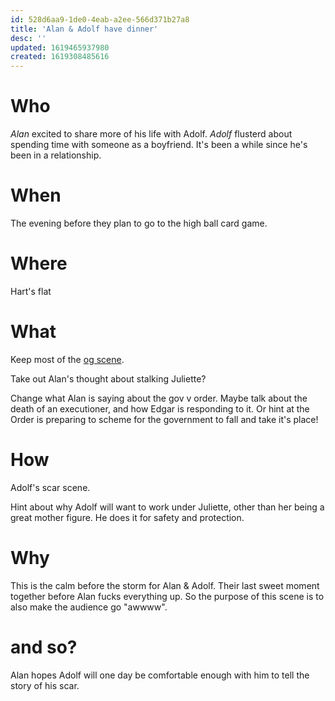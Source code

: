 ```yaml
---
id: 528d6aa9-1de0-4eab-a2ee-566d371b27a8
title: 'Alan & Adolf have dinner'
desc: ''
updated: 1619465937980
created: 1619308485616
---
```


# Who
*Alan* excited to share more of his life with Adolf.
*Adolf* flusterd about spending time with someone as a boyfriend. It's been a while since he's been in a relationship.

# When
The evening before they plan to go to the high ball card game.

# Where
Hart's flat

# What
Keep most of the [og scene](https://github.com/9ae/ace/blob/master/chapters/04.md#alan-and-adolf-have-dinner).

Take out Alan's thought about stalking Juliette?

Change what Alan is saying about the gov v order.
Maybe talk about the death of an executioner, and how Edgar is responding to it.
Or hint at the Order is preparing to scheme for the government to fall and take it's place!

# How
Adolf's scar scene.

Hint about why Adolf will want to work under Juliette, other than her being a great mother figure. He does it for safety and protection.

# Why
This is the calm before the storm for Alan & Adolf. Their last sweet moment together before Alan fucks everything up. So the purpose of this scene is to also make the audience go "awwww".

# and so?
Alan hopes Adolf will one day be comfortable enough with him to tell the story of his scar.